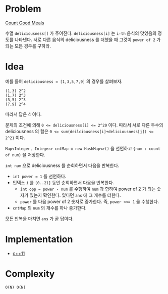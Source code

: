 # Problem

[Count Good Meals](https://leetcode.com/problems/count-good-meals/)

수열 `deliciousness[]` 가 주어진다. `deliciousness[i]` 는 `i-th`
음식의 맛있음의 정도를 나타낸다. 서로 다른 음식의 deliciousness 를
더했을 때 그것이 `power of 2` 가 되는 모든 경우를 구하라.

# Idea

예를 들어 `deliciousness = [1,3,5,7,9]` 의 경우를 살펴보자.

```
(1,3) 2^2
(1,7) 2^3
(3,5) 2^3
(7,9) 2^4
```

따라서 답은 4 이다.

문제의 조건에 의해 `0 <= deliciousness[i] <= 2^20` 이다.  따라서 서로
다른 두수의 deliciousness 의 합은 `0 <=
sum(deilciousness[i]+deliciousness[j]) <= 2^21` 이다.

`Map<Integer, Integer> cntMap = new HashMap<>()` 을 
선언하고 `{num : count of num}` 을 저장한다.

`int num` 으로 deliciousness 를 순회하면서 다음을 반복한다.

* `int power = 1` 를 선언하다.
* 인덱스 `i` 를 `[0..21]` 동안 순회하면서 다음을 반복한다.
  * `int opp = power - num` 를 수행하여 `num` 과 합하여 power of 2 가
    되는 숫자가 있는지 확인한다.  있다면 `ans` 에 그 개수를 더한다.
  * `power` 를 다음 power of 2 숫자로 증가한다. 즉, `power <<= 1` 을
    수행한다.
* `cntMap` 의 `num` 의 개수를 하나 증가한다.


모든 반복을 마치면 `ans` 가 곧 답이다.

# Implementation

* [c++11](a.cpp)

# Complexity

```
O(N) O(N)
```
